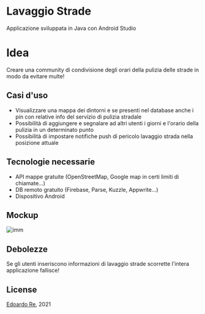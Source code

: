 # Lavaggio Strade
Applicazione sviluppata in Java con Android Studio 

# Idea
Creare una community di condivisione degli orari della pulizia delle strade in modo da evitare multe!

## Casi d'uso
* Visualizzare una mappa dei dintorni e se presenti nel database anche i pin con relative info del servizio di pulizia stradale
* Possibilità di aggiungere e segnalare ad altri utenti i giorni e l'orario della pulizia in un determinato punto
* Possibilità di impostare notifiche push di pericolo lavaggio strada nella posizione attuale

## Tecnologie necessarie
* API mappe gratuite (OpenStreetMap, Google map in certi limiti di chiamate...)
* DB remoto gratuito (Firebase, Parse, Kuzzle, Appwrite...)
* Dispositivo Android

## Mockup
![imm](https://github.com/edoardore/Street-Cleaning-Map/blob/main/mockup.PNG)

## Debolezze
Se gli utenti inseriscono informazioni di lavaggio strade scorrette l'intera applicazione fallisce!

## License
[Edoardo Re](https://github.com/edoardore), 2021
